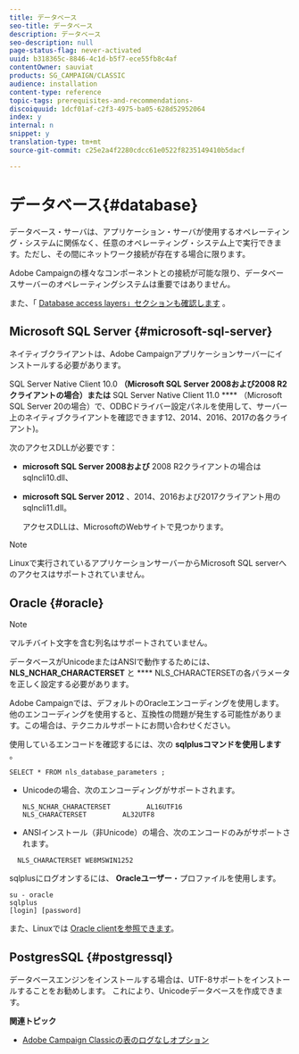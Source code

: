 ```yaml
---
title: データベース
seo-title: データベース
description: データベース
seo-description: null
page-status-flag: never-activated
uuid: b318365c-8846-4c1d-b5f7-ece55fb8c4af
contentOwner: sauviat
products: SG_CAMPAIGN/CLASSIC
audience: installation
content-type: reference
topic-tags: prerequisites-and-recommendations-
discoiquuid: 1dcf01af-c2f3-4975-ba05-628d52952064
index: y
internal: n
snippet: y
translation-type: tm+mt
source-git-commit: c25e2a4f2280cdcc61e0522f8235149410b5dacf

---
```



# データベース{#database}

データベース・サーバは、アプリケーション・サーバが使用するオペレーティング・システムに関係なく、任意のオペレーティング・システム上で実行できます。ただし、その間にネットワーク接続が存在する場合に限ります。

Adobe Campaignの様々なコンポーネントとの接続が可能な限り、データベースサーバーのオペレーティングシステムは重要ではありません。

また、「 [Database access layers」セクションも確認します](../../installation/using/prerequisites-of-campaign-installation-in-linux.md#database-access-layers) 。

## Microsoft SQL Server {#microsoft-sql-server}

ネイティブクライアントは、Adobe Campaignアプリケーションサーバーにインストールする必要があります。

SQL Server Native Client 10.0 **（Microsoft SQL Server 2008および2008 R2クライアントの場合）または** SQL Server Native Client 11.0 **** （Microsoft SQL Server 20の場合）で、ODBCドライバー設定パネルを使用して、サーバー上のネイティブクライアントを確認できます12、2014、2016、2017の各クライアント)。

次のアクセスDLLが必要です：

* **microsoft SQL Server 2008および** 2008 R2クライアントの場合はsqlncli10.dll、
* **microsoft SQL Server 2012** 、2014、2016および2017クライアント用のsqlncli11.dll。

   アクセスDLLは、MicrosoftのWebサイトで見つかります。

>[!NOTE]
>
>Linuxで実行されているアプリケーションサーバーからMicrosoft SQL serverへのアクセスはサポートされていません。

## Oracle {#oracle}

>[!NOTE]
>
>マルチバイト文字を含む列名はサポートされていません。

データベースがUnicodeまたはANSIで動作するためには、 **NLS_NCHAR_CHARACTERSET** と **** NLS_CHARACTERSETの各パラメータを正しく設定する必要があります。

Adobe Campaignでは、デフォルトのOracleエンコーディングを使用します。 他のエンコーディングを使用すると、互換性の問題が発生する可能性があります。この場合は、テクニカルサポートにお問い合わせください。

使用しているエンコードを確認するには、次の **sqlplusコマンドを使用します** 。

```
SELECT * FROM nls_database_parameters ;
```

* Unicodeの場合、次のエンコーディングがサポートされます。

   ```
   NLS_NCHAR_CHARACTERSET         AL16UTF16
   NLS_CHARACTERSET         AL32UTF8
   ```

* ANSIインストール（非Unicode）の場合、次のエンコードのみがサポートされます。

```
  NLS_CHARACTERSET WE8MSWIN1252
```

sqlplusにログオンするには、 **Oracleユーザー**・プロファイルを使用します。

```
su - oracle 
sqlplus 
[login] [password]
```

また、Linuxでは [Oracle clientを参照できます](../../installation/using/installing-packages-with-linux.md#oracle-client-in-linux)。

## PostgresSQL {#postgressql}

データベースエンジンをインストールする場合は、UTF-8サポートをインストールすることをお勧めします。 これにより、Unicodeデータベースを作成できます。

**関連トピック**

* [Adobe Campaign Classicの表のログなしオプション](https://helpx.adobe.com/campaign/kb/unlogged-tables-classic.html)